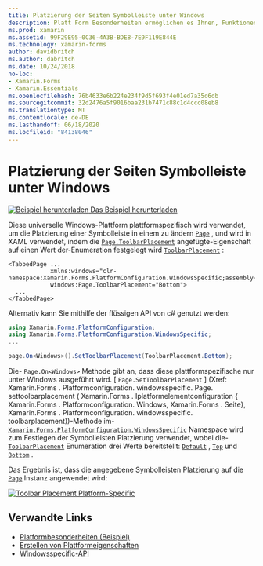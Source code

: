 ```yaml
---
title: Platzierung der Seiten Symbolleiste unter Windows
description: Platt Form Besonderheiten ermöglichen es Ihnen, Funktionen zu nutzen, die nur auf einer bestimmten Plattform verfügbar sind, ohne dass benutzerdefinierte Renderer oder Effekte implementiert werden. In diesem Artikel wird erläutert, wie Sie die Windows-plattformspezifische verwenden, mit der die Platzierung einer Symbolleiste auf einer Seite geändert wird.
ms.prod: xamarin
ms.assetid: 99F29E95-0C36-4A3B-BDE8-7E9F119E844E
ms.technology: xamarin-forms
author: davidbritch
ms.author: dabritch
ms.date: 10/24/2018
no-loc:
- Xamarin.Forms
- Xamarin.Essentials
ms.openlocfilehash: 76b4633e6b224e234f9d5f693f4e01ed7a35d6db
ms.sourcegitcommit: 32d2476a5f9016baa231b7471c88c1d4ccc08eb8
ms.translationtype: MT
ms.contentlocale: de-DE
ms.lasthandoff: 06/18/2020
ms.locfileid: "84138046"
---
```

# <a name="page-toolbar-placement-on-windows"></a>Platzierung der Seiten Symbolleiste unter Windows

[![Beispiel herunterladen](~/media/shared/download.png) Das Beispiel herunterladen](https://docs.microsoft.com/samples/xamarin/xamarin-forms-samples/userinterface-platformspecifics)

Diese universelle Windows-Plattform plattformspezifisch wird verwendet, um die Platzierung einer Symbolleiste in einem zu ändern [`Page`](xref:Xamarin.Forms.Page) , und wird in XAML verwendet, indem die [`Page.ToolbarPlacement`](xref:Xamarin.Forms.PlatformConfiguration.WindowsSpecific.Page.ToolbarPlacementProperty) angefügte-Eigenschaft auf einen Wert der-Enumeration festgelegt wird [`ToolbarPlacement`](xref:Xamarin.Forms.PlatformConfiguration.WindowsSpecific.ToolbarPlacement) :

```xaml
<TabbedPage ...
            xmlns:windows="clr-namespace:Xamarin.Forms.PlatformConfiguration.WindowsSpecific;assembly=Xamarin.Forms.Core"
            windows:Page.ToolbarPlacement="Bottom">
  ...
</TabbedPage>
```

Alternativ kann Sie mithilfe der flüssigen API von c# genutzt werden:

```csharp
using Xamarin.Forms.PlatformConfiguration;
using Xamarin.Forms.PlatformConfiguration.WindowsSpecific;
...

page.On<Windows>().SetToolbarPlacement(ToolbarPlacement.Bottom);
```

Die- `Page.On<Windows>` Methode gibt an, dass diese plattformspezifische nur unter Windows ausgeführt wird. [ `Page.SetToolbarPlacement` ] (Xref: Xamarin.Forms . Platformconfiguration. windowsspecific. Page. settoolbarplacement ( Xamarin.Forms . Iplatformelementconfiguration { Xamarin.Forms . Platformconfiguration. Windows, Xamarin.Forms . Seite}, Xamarin.Forms . Platformconfiguration. windowsspecific. toolbarplacement))-Methode im- [`Xamarin.Forms.PlatformConfiguration.WindowsSpecific`](xref:Xamarin.Forms.PlatformConfiguration.WindowsSpecific) Namespace wird zum Festlegen der Symbolleisten Platzierung verwendet, wobei die- [`ToolbarPlacement`](xref:Xamarin.Forms.PlatformConfiguration.WindowsSpecific.ToolbarPlacement) Enumeration drei Werte bereitstellt: [`Default`](xref:Xamarin.Forms.PlatformConfiguration.WindowsSpecific.ToolbarPlacement.Default) , [`Top`](xref:Xamarin.Forms.PlatformConfiguration.WindowsSpecific.ToolbarPlacement.Top) und [`Bottom`](xref:Xamarin.Forms.PlatformConfiguration.WindowsSpecific.ToolbarPlacement.Bottom) .

Das Ergebnis ist, dass die angegebene Symbolleisten Platzierung auf die [`Page`](xref:Xamarin.Forms.Page) Instanz angewendet wird:

[![](page-toolbar-placement-images/toolbar-placement.png "Toolbar Placement Platform-Specific")](page-toolbar-placement-images/toolbar-placement-large.png#lightbox "Toolbar Placement Platform-Specific")

## <a name="related-links"></a>Verwandte Links

- [Platformbesonderheiten (Beispiel)](https://docs.microsoft.com/samples/xamarin/xamarin-forms-samples/userinterface-platformspecifics)
- [Erstellen von Plattformeigenschaften](~/xamarin-forms/platform/platform-specifics/index.md#creating-platform-specifics)
- [Windowsspecific-API](xref:Xamarin.Forms.PlatformConfiguration.WindowsSpecific)
